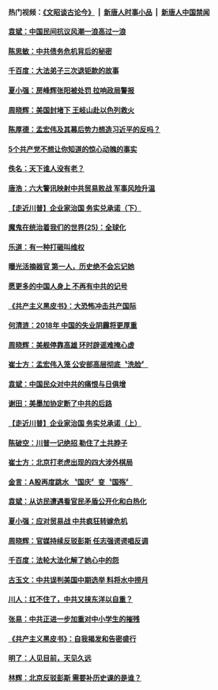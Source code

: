 #### 热门视频：[《文昭谈古论今》](https://github.com/gfw-breaker/wenzhao/blob/master/README.md?t=10182134) &nbsp;|&nbsp; [新唐人时事小品](https://github.com/gfw-breaker/ntdtv-comedy/blob/master/README.md?t=10182134) &nbsp;|&nbsp; [新唐人中国禁闻](https://github.com/gfw-breaker/ntdtv-news/blob/master/README.md?t=10182134)

#### [袁斌：中国民间抗议风潮一浪高过一浪](../pages/news207/a1395898.md?t=10182134) 

#### [陈思敏：中共债务危机背后的秘密](../pages/news207/a1395897.md?t=10182134) 

#### [千百度：大法弟子三次退钜款的故事](../pages/news207/a1395896.md?t=10182134) 

#### [夏小强：房峰辉张阳被处罚 拉响政局警报](../pages/news207/a1395895.md?t=10182134) 

#### [周晓辉：美国封堵下 王岐山赴以色列救火](../pages/news207/a1395894.md?t=10182134) 

#### [陈厚德：孟宏伟及其幕后势力想造习近平的反吗？](../pages/news207/a1395881.md?t=10182134) 


#### [5个共产党不想让你知道的惊心动魄的事实](../pages/news207/a1395554.md?t=10182134) 

#### [佚名：天下谁人没有老？](../pages/news207/a1395791.md?t=10182134) 

#### [唐浩：六大警讯映射中共贸易败战 军事风险升温](../pages/news207/a1395772.md?t=10182134) 

#### [【走近川普】企业家治国 务实兑承诺（下）](../pages/news207/a1395770.md?t=10182134) 

#### [魔鬼在统治着我们的世界(25)：全球化](../pages/news207/a1395765.md?t=10182134) 

#### [乐道：有一种打砸叫维权](../pages/news207/a1395762.md?t=10182134) 

#### [曝光活摘器官 第一人，历史绝不会忘记她](../pages/news207/a1395721.md?t=10182134) 

#### [愿更多的中国人身上 不再有中共的记号](../pages/news207/a1395718.md?t=10182134) 

#### [《共产主义黑皮书》：大恐怖冲击共产国际](../pages/news207/a1395658.md?t=10182134) 

#### [何清涟：2018年 中国的失业阴霾将更厚重](../pages/news207/a1395657.md?t=10182134) 

#### [周晓辉：美舰停靠高雄 环时辟谣难掩心虚](../pages/news207/a1395656.md?t=10182134) 

#### [崔士方：孟宏伟入笼 公安部高层彻底〝洗脸〞](../pages/news207/a1395655.md?t=10182134) 

#### [袁斌：中国民众对中共的痛恨与日俱增](../pages/news207/a1395654.md?t=10182134) 

#### [谢田：美墨加协定断了中共的后路](../pages/news207/a1395653.md?t=10182134) 

#### [【走近川普】企业家治国 务实兑承诺（上）](../pages/news207/a1395652.md?t=10182134) 

#### [陈破空：川普一记绝招 勒住了土共脖子](../pages/news207/a1395549.md?t=10182134) 

#### [崔士方：北京打老虎出现的四大涉外棋局](../pages/news207/a1395547.md?t=10182134) 

#### [金言：A股再度跳水 〝国庆〞变〝国殇〞](../pages/news207/a1395545.md?t=10182134) 

#### [袁斌：从访民遭遇看官民矛盾公开化和白热化](../pages/news207/a1395544.md?t=10182134) 

#### [夏小强：应对贸易战 中共疯狂转嫁危机](../pages/news207/a1395543.md?t=10182134) 

#### [周晓辉：官媒持续反驳彭斯 任志强谔谔唱反调](../pages/news207/a1395542.md?t=10182134) 

#### [千百度：法轮大法化解了她心中的怨](../pages/news207/a1395445.md?t=10182134) 

#### [古玉文：中共误判美国中期选举 料将水中捞月](../pages/news207/a1395444.md?t=10182134) 

#### [川人：扛不住了，中共又挟东洋以自重？](../pages/news207/a1395376.md?t=10182134) 

#### [张易：中共正进一步加重对中小学生的摧残](../pages/news207/a1395374.md?t=10182134) 

#### [《共产主义黑皮书》：自我揭发和告密盛行](../pages/news207/a1395373.md?t=10182134) 

#### [明了：人见目前，天见久远](../pages/news207/a1395327.md?t=10182134) 

#### [林辉：北京反驳彭斯 需要补历史课的是谁？](../pages/news207/a1395323.md?t=10182134) 

